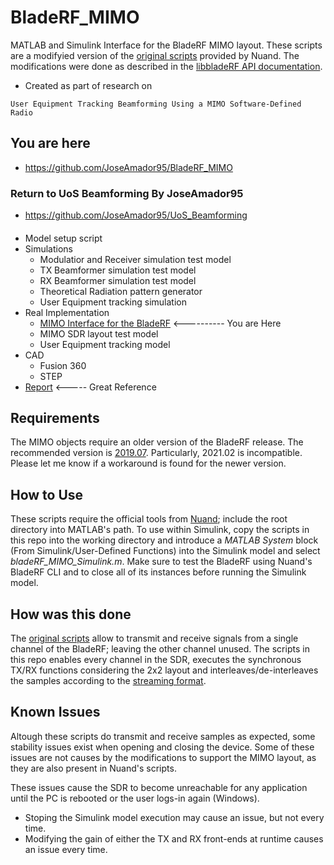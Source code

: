 # BladeRF_MIMO

MATLAB and Simulink Interface for the BladeRF MIMO layout. These scripts are a modifyied version of the 
[original scripts](https://github.com/Nuand/bladeRF/tree/master/host/libraries/libbladeRF_bindings/matlab) 
provided by Nuand. The modifications were done as described in the [libbladeRF API documentation](http://www.nuand.com/libbladeRF-doc/v2.2.1/).

* Created as part of research on 

```User Equipment Tracking Beamforming Using a MIMO Software-Defined Radio```


## You are here

* https://github.com/JoseAmador95/BladeRF_MIMO


### Return to UoS Beamforming By JoseAmador95

* https://github.com/JoseAmador95/UoS_Beamforming

#### 

* Model setup script
* Simulations
  * Modulatior and Receiver simulation test model
  * TX Beamformer simulation test model
  * RX Beamformer simulation test model
  * Theoretical Radiation pattern generator
  * User Equipment tracking simulation
* Real Implementation
  * [MIMO Interface for the BladeRF](https://github.com/JoseAmador95/BladeRF_MIMO) <---------- You are Here
  * MIMO SDR layout test model
  * User Equipment tracking model
* CAD
  * Fusion 360
  * STEP
* [Report](https://github.com/JoseAmador95/UoS_Beamforming/blob/master/Report.pdf) <----- Great Reference

## Requirements
The MIMO objects require an older version of the BladeRF release. The recommended version is [2019.07](https://github.com/Nuand/bladeRF/releases/tag/2019.07). Particularly, 2021.02 is incompatible. Please let me know if a workaround is found for the newer version.

## How to Use
These scripts require the official tools from [Nuand](https://www.nuand.com/support/); include the root directory into
MATLAB's path. To use within Simulink, copy the scripts in this repo into the working directory and introduce a _MATLAB System_
block (From Simulink/User-Defined Functions) into the Simulink model and select _bladeRF_MIMO_Simulink.m_. Make sure to test the 
BladeRF using Nuand's BladeRF CLI and to close all of its instances before running the Simulink model.

## How was this done
The [original scripts](https://github.com/Nuand/bladeRF/tree/master/host/libraries/libbladeRF_bindings/matlab) allow to transmit 
and receive signals from a single channel of the BladeRF; leaving the other channel unused. The scripts in this repo enables every 
channel in the SDR, executes the synchronous TX/RX functions considering the 2x2 layout and interleaves/de-interleaves the samples 
according to the [streaming format](http://www.nuand.com/libbladeRF-doc/v2.2.1/group___s_t_r_e_a_m_i_n_g___f_o_r_m_a_t.html#ga4c61587834fd4de51a8e2d34e14a73b2).

## Known Issues
Altough these scripts do transmit and receive samples as expected, some stability issues exist when opening and closing the device.
Some of these issues are not causes by the modifications to support the MIMO layout, as they are also present in Nuand's scripts.

These issues cause the SDR to become unreachable for any application until the PC is rebooted or the user logs-in again (Windows).

* Stoping the Simulink model execution may cause an issue, but not every time.
* Modifying the gain of either the TX and RX front-ends at runtime causes an issue every time.


